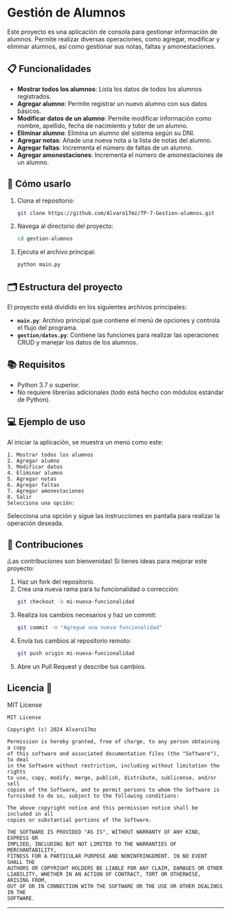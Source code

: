# Gestión de Alumnos

Este proyecto es una aplicación de consola para gestionar información de alumnos. Permite realizar diversas operaciones, como agregar, modificar y eliminar alumnos, así como gestionar sus notas, faltas y amonestaciones.

## 📋 Funcionalidades

- **Mostrar todos los alumnos**: Lista los datos de todos los alumnos registrados.
- **Agregar alumno**: Permite registrar un nuevo alumno con sus datos básicos.
- **Modificar datos de un alumno**: Permite modificar información como nombre, apellido, fecha de nacimiento y tutor de un alumno.
- **Eliminar alumno**: Elimina un alumno del sistema según su DNI.
- **Agregar notas**: Añade una nueva nota a la lista de notas del alumno.
- **Agregar faltas**: Incrementa el número de faltas de un alumno.
- **Agregar amonestaciones**: Incrementa el número de amonestaciones de un alumno.

## 🚀 Cómo usarlo

1. Clona el repositorio:
   ```bash
   git clone https://github.com/Alvaro17mz/TP-7-Gestion-alumnos.git
   ```
2. Navega al directorio del proyecto:
   ```bash
   cd gestion-alumnos
   ```
3. Ejecuta el archivo principal:
   ```bash
   python main.py
   ```

## 🗂 Estructura del proyecto

El proyecto está dividido en los siguientes archivos principales:

- **`main.py`**: Archivo principal que contiene el menú de opciones y controla el flujo del programa.
- **`gestion/datos.py`**: Contiene las funciones para realizar las operaciones CRUD y manejar los datos de los alumnos.

## 📚 Requisitos

- Python 3.7 o superior.
- No requiere librerías adicionales (todo está hecho con módulos estándar de Python).

## 💻 Ejemplo de uso

Al iniciar la aplicación, se muestra un menú como este:

```
1. Mostrar todos los alumnos
2. Agregar alumno
3. Modificar datos
4. Eliminar alumno
5. Agregar notas
6. Agregar faltas
7. Agregar amonestaciones
8. Salir
Selecciona una opción:
```

Selecciona una opción y sigue las instrucciones en pantalla para realizar la operación deseada.

## 🤝 Contribuciones

¡Las contribuciones son bienvenidas! Si tienes ideas para mejorar este proyecto:

1. Haz un fork del repositorio.
2. Crea una nueva rama para tu funcionalidad o corrección:
   ```bash
   git checkout -b mi-nueva-funcionalidad
   ```
3. Realiza los cambios necesarios y haz un commit:
   ```bash
   git commit -m "Agregué una nueva funcionalidad"
   ```
4. Envía tus cambios al repositorio remoto:
   ```bash
   git push origin mi-nueva-funcionalidad
   ```
5. Abre un Pull Request y describe tus cambios.

## Licencia 📜
MIT License

```plaintext
MIT License

Copyright (c) 2024 Alvaro17mz

Permission is hereby granted, free of charge, to any person obtaining a copy
of this software and associated documentation files (the "Software"), to deal
in the Software without restriction, including without limitation the rights
to use, copy, modify, merge, publish, distribute, sublicense, and/or sell
copies of the Software, and to permit persons to whom the Software is
furnished to do so, subject to the following conditions:

The above copyright notice and this permission notice shall be included in all
copies or substantial portions of the Software.

THE SOFTWARE IS PROVIDED "AS IS", WITHOUT WARRANTY OF ANY KIND, EXPRESS OR
IMPLIED, INCLUDING BUT NOT LIMITED TO THE WARRANTIES OF MERCHANTABILITY,
FITNESS FOR A PARTICULAR PURPOSE AND NONINFRINGEMENT. IN NO EVENT SHALL THE
AUTHORS OR COPYRIGHT HOLDERS BE LIABLE FOR ANY CLAIM, DAMAGES OR OTHER
LIABILITY, WHETHER IN AN ACTION OF CONTRACT, TORT OR OTHERWISE, ARISING FROM,
OUT OF OR IN CONNECTION WITH THE SOFTWARE OR THE USE OR OTHER DEALINGS IN THE
SOFTWARE.
```

---

